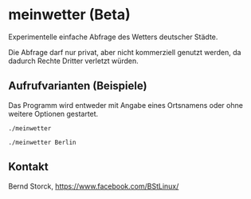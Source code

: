 # meinwetter (Beta)

Experimentelle einfache Abfrage des Wetters deutscher Städte.

Die Abfrage darf nur privat, aber nicht kommerziell genutzt werden, da dadurch Rechte Dritter verletzt würden.

## Aufrufvarianten (Beispiele)

Das Programm wird entweder mit Angabe eines Ortsnamens oder ohne weitere Optionen gestartet.

`./meinwetter`

`./meinwetter Berlin`

## Kontakt
Bernd Storck, https://www.facebook.com/BStLinux/

